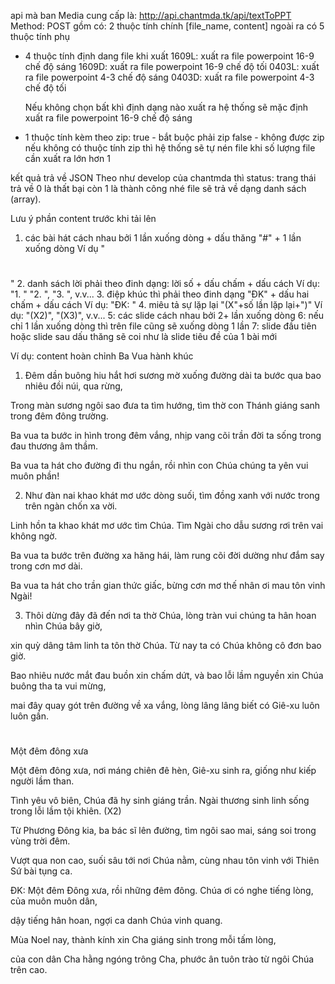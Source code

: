 api mà ban Media cung cấp là: http://api.chantmda.tk/api/textToPPT
Method: POST
gồm có: 2 thuộc tính chính [file_name, content]
ngoài ra có 5 thuộc tính phụ
 - 4 thuộc tính định dang file khi xuất 
 	1609L: xuất ra file powerpoint 16-9 chế độ sáng
 	1609D: xuất ra file powerpoint 16-9 chế độ tối
 	0403L: xuất ra file powerpoint 4-3 chế độ sáng
 	0403D: xuất ra file powerpoint 4-3 chế độ tối

 	Nếu không chọn bất khì định dạng nào xuất ra hệ thống sẽ mặc định xuất ra file powerpoint 16-9 chế độ sáng
 - 1 thuộc tính kèm theo
 	zip:
 		true - bắt buộc phải zip
 		false - không được zip
 	nếu không có thuộc tính zip thì hệ thống sẽ tự nén file khi số lượng file cần xuất ra lớn hơn 1

kết quả trả về JSON
Theo như develop của chantmda thì status: trang thái trả về 0 là thất bại còn 1 là thành công nhé
file sẽ trả về dạng danh sách (array).

Lưu ý phần content trước khi tải lên
1. các bài hát cách nhau bởi 1 lần xuống dòng + dấu thăng "#" + 1 lần xuống dòng
Ví dụ "
#
"
2. danh sách lời phải theo đinh dạng: lời số + dấu chấm + dấu cách
Ví dụ: "1. " "2. ", "3. ", v.v...
3. điệp khúc thì phải theo đinh dạng "ĐK" + dấu hai chấm + dấu cách
Ví dụ: "ĐK: "
4. miêu tả sự lặp lại "(X"+số lần lặp lại+")"
Ví dụ: "(X2)", "(X3)", v.v...
5: các slide cách nhau bởi 2+ lần xuống dòng
6: nếu chỉ 1 lần xuống dòng thì trên file cũng sẽ xuống dòng 1 lần
7: slide đầu tiên hoặc slide sau dấu thăng sẽ coi như là slide tiêu đề của 1 bài mới

Ví dụ: content hoàn chỉnh
Ba Vua hành khúc

1. Đêm dần buông hiu hắt hơi sương mờ xuống đường dài ta bước qua bao nhiêu đồi núi, qua rừng,

Trong màn sương ngôi sao đưa ta tìm hướng, tìm thờ con Thánh giáng sanh trong đêm đông trường.

Ba vua ta bước in hình trong đêm vắng, nhịp vang cõi trần đời ta sống trong đau thương âm thầm.

Ba vua ta hát cho đường đi thu ngắn, rồi nhìn con Chúa chúng ta yên vui muôn phần!

2. Như đàn nai khao khát mơ ước dòng suối, tìm đồng xanh với nước trong trên ngàn chốn xa vời.

Linh hồn ta khao khát mơ ước tìm Chúa. Tìm Ngài cho dẫu sương rơi trên vai không ngờ.

Ba vua ta bước trên đường xa hăng hái, làm rung cõi đời dường như đắm say trong cơn mơ dài.

Ba vua ta hát cho trần gian thức giấc, bừng cơn mơ thế nhân ơi mau tôn vinh Ngài!

3. Thôi dừng đây đã đến nơi ta thờ Chúa, lòng tràn vui chúng ta hân hoan nhìn Chúa bây giờ,

xin quỳ dâng tâm linh ta tôn thờ Chúa. Từ nay ta có Chúa không cô đơn bao giờ.

Bao nhiêu nước mắt đau buồn xin chấm dứt, và bao lỗi lầm nguyền xin Chúa buông tha ta vui mừng,

mai đây quay gót trên đường về xa vắng, lòng lâng lâng biết có Giê-xu luôn luôn gần.
#
Một đêm đông xưa

Một đêm đông xưa, nơi máng chiên đê hèn, Giê-xu sinh ra, giống như kiếp người lầm than.

Tình yêu vô biên, Chúa đã hy sinh giáng trần.
Ngài thương sinh linh sống trong lỗi lầm tội khiên. (X2)

Từ Phương Đông kia,  ba bác sĩ lên đường, tìm ngôi sao mai, sáng soi trong vùng trời đêm.

Vượt qua non cao, suối sâu tới nơi Chúa nằm, cùng nhau tôn vinh với Thiên Sứ bài tụng ca.

ĐK: Một đêm Đông xưa, rồi những đêm đông. Chúa ơi có nghe tiếng lòng, của muôn muôn dân,

dậy tiếng hân hoan, ngợi ca danh Chúa vinh quang.

Mùa Noel nay, thành kính xin Cha giáng sinh trong mỗi tấm lòng,

của con dân Cha hằng ngóng trông Cha, phước ân tuôn trào từ ngôi Chúa trên cao.
